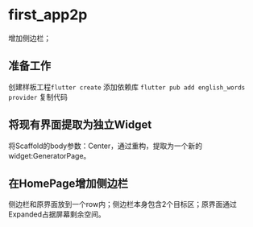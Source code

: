 # first_app2p

增加侧边栏；

## 准备工作

创建样板工程`flutter create`
添加依赖库
`flutter pub add english_words provider`
复制代码

## 将现有界面提取为独立Widget

将Scaffold的body参数：Center，通过重构，提取为一个新的widget:GeneratorPage。

## 在HomePage增加侧边栏

侧边栏和原界面放到一个row内；侧边栏本身包含2个目标区；原界面通过Expanded占据屏幕剩余空间。

